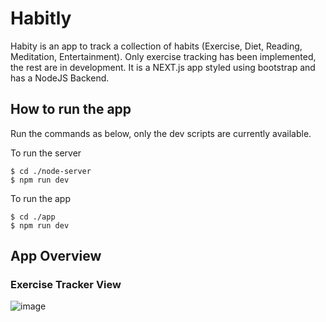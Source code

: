 # Habitly

Habity is an app to track a collection of habits (Exercise, Diet, Reading, Meditation, Entertainment). Only exercise tracking has been implemented, the rest are in development. It is a NEXT.js app styled using bootstrap and has a NodeJS Backend. 

## How to run the app
Run the commands as below, only the dev scripts are currently available.

To run the server
```console
$ cd ./node-server
$ npm run dev
```
To run the app
```console
$ cd ./app
$ npm run dev
```

## App Overview

### Exercise Tracker View

![image](https://user-images.githubusercontent.com/30584935/139685094-76435648-2bfd-407a-b52b-2ea0a8afbd1e.png)



